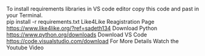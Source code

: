 To install requirements libraries in VS code editor copy this code and past in your Terminal. <br>
pip install -r requirements.txt
Like4Like Reagistration Page https://www.like4like.org/?ref=sadeth134 Download Python https://www.python.org/downloads Download VS Code https://code.visualstudio.com/download For More Details Watch the Youtube Video
